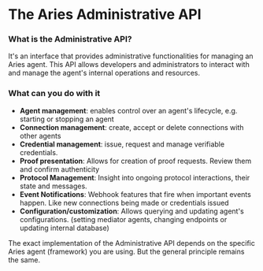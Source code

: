 # The Aries Administrative API

### What is the Administrative API?
It's an interface that provides administrative functionalities for managing an Aries agent. This API allows developers 
and administrators to interact with and manage the agent's internal operations and resources.

### What can you do with it

- **Agent management**: enables control over an agent's lifecycle, e.g. starting or stopping an agent
- **Connection management**: create, accept or delete connections with other agents
- **Credential management**: issue, request and manage verifiable credentials.
- **Proof presentation**: Allows for creation of proof requests. Review them and confirm authenticity
- **Protocol Management**: Insight into ongoing protocol interactions, their state and messages.
- **Event Notifications**: Webhook features that fire when important events happen. Like new connections being made or credentials issued
- **Configuration/customization**: Allows querying and updating agent's configurations. (setting mediator agents, changing endpoints or updating internal database)

The exact implementation of the Administrative API depends on the specific Aries agent (framework) you are using. But the general principle remains the same.